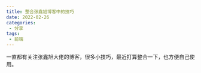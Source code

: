 ```yaml
---
title: 整合张鑫旭博客中的技巧
date: 2022-02-26
categories:
 - 分享
tags:
 - 前端
---
```

一直都有关注张鑫旭大佬的博客，很多小技巧，最近打算整合一下，也方便自己使用。